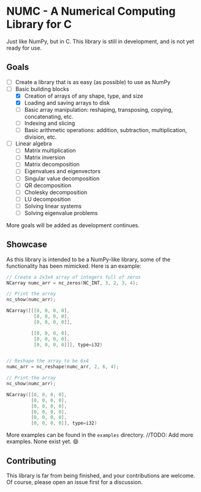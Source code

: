 # NUMC - A Numerical Computing Library for C

Just like NumPy, but in C. This library is still in development, and is not yet ready for use.

## Goals

- [ ] Create a library that is as easy (as possible) to use as NumPy
- [ ] Basic building blocks
  - [x] Creation of arrays of any shape, type, and size
  - [x] Loading and saving arrays to disk
  - [ ] Basic array manipulation: reshaping, transposing, copying, concatenating, etc.
  - [ ] Indexing and slicing
  - [ ] Basic arithmetic operations: addition, subtraction, multiplication, division, etc.
- [ ] Linear algebra
  - [ ] Matrix multiplication
  - [ ] Matrix inversion
  - [ ] Matrix decomposition
  - [ ] Eigenvalues and eigenvectors
  - [ ] Singular value decomposition
  - [ ] QR decomposition
  - [ ] Cholesky decomposition
  - [ ] LU decomposition
  - [ ] Solving linear systems
  - [ ] Solving eigenvalue problems

More goals will be added as development continues.

## Showcase

As this library is intended to be a NumPy-like library, some of the functionality has been mimicked. Here is an example:

```c
// Create a 2x3x4 array of integers full of zeros
NCarray numc_arr = nc_zeros(NC_INT, 3, 2, 3, 4);

// Print the array
nc_show(numc_arr);

NCarray([[[0, 0, 0, 0],
          [0, 0, 0, 0],
          [0, 0, 0, 0]],

         [[0, 0, 0, 0],
          [0, 0, 0, 0],
          [0, 0, 0, 0]]], type=i32)


// Reshape the array to be 6x4
numc_arr = nc_reshape(numc_arr, 2, 6, 4);

// Print the array
nc_show(numc_arr);

NCarray([[0, 0, 0, 0],
         [0, 0, 0, 0],
         [0, 0, 0, 0],
         [0, 0, 0, 0],
         [0, 0, 0, 0],
         [0, 0, 0, 0]], type=i32)
```

More examples can be found in the `examples` directory. //TODO: Add more examples. None exist yet. :smile:

## Contributing

This library is far from being finished, and your contributions are welcome. Of course, please open an issue first for a discussion.